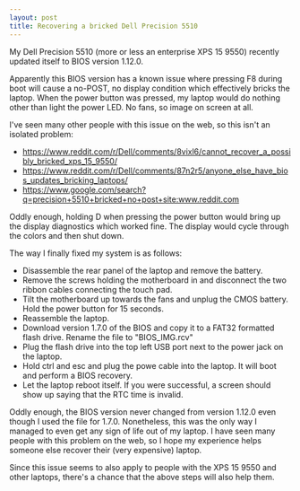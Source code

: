 ```yaml
---
layout: post
title: Recovering a bricked Dell Precision 5510
---
```

My Dell Precision 5510 (more or less an enterprise XPS 15 9550) recently updated itself to BIOS version 1.12.0.

Apparently this BIOS version has a known issue where pressing F8 during boot will cause a no-POST, no display condition which effectively bricks the laptop.
When the power button was pressed, my laptop would do nothing other than light the power LED. No fans, so image on screen at all.

I've seen many other people with this issue on the web, so this isn't an isolated problem:
* https://www.reddit.com/r/Dell/comments/8vixl6/cannot_recover_a_possibly_bricked_xps_15_9550/
* https://www.reddit.com/r/Dell/comments/87n2r5/anyone_else_have_bios_updates_bricking_laptops/
* https://www.google.com/search?q=precision+5510+bricked+no+post+site:www.reddit.com

Oddly enough, holding D when pressing the power button would bring up the display diagnostics which worked fine. The display would cycle through the colors and then shut down.

The way I finally fixed my system is as follows:

* Disassemble the rear panel of the laptop and remove the battery.
* Remove the screws holding the motherboard in and disconnect the two ribbon cables connecting the touch pad. 
* Tilt the motherboard up towards the fans and unplug the CMOS battery. Hold the power button for 15 seconds.
* Reassemble the laptop.
* Download version 1.7.0 of the BIOS and copy it to a FAT32 formatted flash drive. Rename the file to "BIOS_IMG.rcv"
* Plug the flash drive into the top left USB port next to the power jack on the laptop.
* Hold ctrl and esc and plug the powe cable into the laptop. It will boot and perform a BIOS recovery.
* Let the laptop reboot itself. If you were successful, a screen should show up saying that the RTC time is invalid.

Oddly enough, the BIOS version never changed from version 1.12.0 even though I used the file for 1.7.0. Nonetheless, 
this was the only way I managed to even get any sign of life out of my laptop. I have seen many people with this problem on the web, so I hope my experience helps someone else recover their (very expensive) laptop.

Since this issue seems to also apply to people with the XPS 15 9550 and other laptops, there's a chance that the above steps will also help them. 
